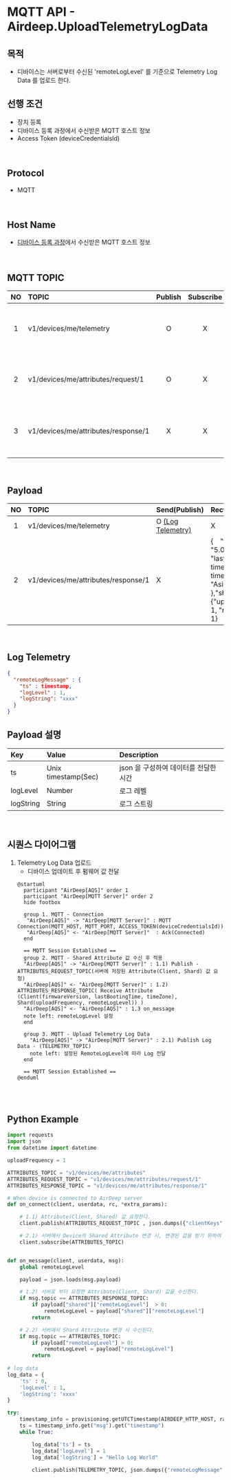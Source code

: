 # MQTT API - Airdeep.UploadTelemetryLogData

## **목적**
  - 디바이스는 서버로부터 수신된 'remoteLogLevel' 를 기준으로 Telemetry Log Data 를 업로드 한다.

## **선행 조건**
  - 장치 등록 
  - 디바이스 등록 과정에서 수신받은 MQTT 호스트 정보
  - Access Token (deviceCredentialsId)

</br>

## **Protocol**
- MQTT

</br>

## **Host Name**
- [디바이스 등록 과정](./HTTP-API-DeviceRegister.md)에서 수신받은 MQTT 호스트 정보

</br>

## **MQTT TOPIC**
NO | TOPIC    | Publish | Subscribe | Description
:------: | :------ | :---------: | :----------: | :----------
1  | v1/devices/me/telemetry  | O | X | **Publish** </br> 서버에 telemetry Log data 를 전달한다.
2 | v1/devices/me/attributes/request/1 | O | X | **Publish**</br> 서버에 저장된 Attribute(Client, Shard) 값을 요청한다. 
3  | v1/devices/me/attributes/response/1  | X | X | 2번 요청의 응답 값</br> on_message 콜백으로 응답 값이 수신된다. 

</br>

## **Payload**
NO | TOPIC    | Send(Publish) | Recv(on_message)
:------: | :------ | :--------- | :----------
1  | v1/devices/me/telemetry  | O [(Log Telemetry)](#Log-Telemetry) | X
2  | v1/devices/me/attributes/response/1  | X | { "firmwareVersion": "5.0", "lastBootingTime": timestamp(sec), timeZone: "Asia/Seoul" },"shared":{"uploadFrequency": 1, "remoteLogLevel": 1} }
</br>

## Log Telemetry
```json
{ 
  "remoteLogMessage" : {
    "ts" : timestamp,
    "logLevel" : 1,
    "logString": "xxxx"
  }
}
```

## **Payload 설명**
Key        |  Value | Description 
:----------|:-----------------|:------------------
ts| Unix timestamp(Sec) | json 을 구성하여 데이터를 전달한 시간 
logLevel| Number | 로그 레벨
logString | String | 로그 스트링


</br>

## **시퀀스 다이어그램**

1. Telemetry Log Data 업로드
    - 디바이스 업데이트 후 펌웨어 값 전달
   ```plantuml
   @startuml
     participant "AirDeep[AQS]" order 1
     participant "AirDeep[MQTT Server]" order 2
     hide footbox

     group 1. MQTT - Connection
      "AirDeep[AQS]" -> "AirDeep[MQTT Server]" : MQTT Connection(MQTT_HOST, MQTT_PORT, ACCESS_TOKEN(deviceCredentialsId))
      "AirDeep[AQS]" <- "AirDeep[MQTT Server]"  : Ack(Connected)
     end

     == MQTT Session Established ==
     group 2. MQTT - Shared Attribute 값 수신 후 적용
     "AirDeep[AQS]" -> "AirDeep[MQTT Server]" : 1.1) Publish - ATTRIBUTES_REQUEST_TOPIC(서버에 저장된 Attribute(Client, Shard) 값 요청)
     "AirDeep[AQS]" <- "AirDeep[MQTT Server]" : 1.2) ATTRIBUTES_RESPONSE_TOPIC( Receive Attribute (Client(firmwareVersion, lastBootingTime, timeZone), Shard(uploadFrequency, remoteLogLevel)) )
     "AirDeep[AQS]" <- "AirDeep[AQS]" : 1.3 on_message
     note left: remoteLogLevel 설정
     end

     group 3. MQTT - Upload Telemetry Log Data
       "AirDeep[AQS]" -> "AirDeep[MQTT Server]" : 2.1) Publish Log Data - (TELEMETRY_TOPIC) 
       note left: 설정된 RemoteLogLevel에 따라 Log 전달
     end
     
     == MQTT Session Established ==
   @enduml
   ```
</br></br>


## **Python Example**
```python
import requests
import json
from datetime import datetime

uploadFrequency = 1

ATTRIBUTES_TOPIC = "v1/devices/me/attributes"
ATTRIBUTES_REQUEST_TOPIC = "v1/devices/me/attributes/request/1"
ATTRIBUTES_RESPONSE_TOPIC = "v1/devices/me/attributes/response/1"

# When device is connected to AirDeep server
def on_connect(client, userdata, rc, *extra_params):

    # 1.1) Attribute(Client, Shared) 값 요청한다.
    client.publish(ATTRIBUTES_REQUEST_TOPIC , json.dumps({"clientKeys": "firmwareVersion,lastBootingTime","sharedKeys": "uploadFrequency"}))

    # 2.1) 서버에서 Device의 Shared Attribute 변경 시, 변경된 값을 받기 위하여 Subscribe 요청.
    client.subscribe(ATTRIBUTES_TOPIC)


def on_message(client, userdata, msg):
    global remoteLogLevel

    payload = json.loads(msg.payload)

    # 1.2) 서버로 부터 요청한 Attribute(Client, Shard) 값을 수신한다.
    if msg.topic == ATTRIBUTES_RESPONSE_TOPIC:
        if payload["shared"]["remoteLogLevel"]  > 0:
            remoteLogLevel = payload["shared"]["remoteLogLevel"]
        return

    # 2.2) 서버에서 Shard Attribute 변경 시 수신된다.
    if msg.topic == ATTRIBUTES_TOPIC:
        if payload["remoteLogLevel"] > 0:
            remoteLogLevel = payload["remoteLogLevel"]
        return
    
# log data
log_data = {
    'ts' : 0,
    'logLevel' : 1,
    'logString': 'xxxx'
}

try:
    timestamp_info = provisioning.getUTCTimestamp(AIRDEEP_HTTP_HOST, random.randint(0, 100), "UTC")
    ts = timestamp_info.get("msg").get("timestamp")
    while True:

        log_data['ts'] = ts
        log_data['logLevel'] = 1
        log_data['logString'] = "Hello Log World"
        
        client.publish(TELEMETRY_TOPIC, json.dumps({"remoteLogMessage": log_data}))

  ```


